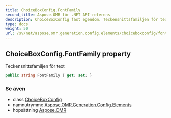```yaml
---
title: ChoiceBoxConfig.FontFamily
second_title: Aspose.OMR för .NET API-referens
description: ChoiceBoxConfig fast egendom. Teckensnittsfamiljen för text
type: docs
weight: 50
url: /sv/net/aspose.omr.generation.config.elements/choiceboxconfig/fontfamily/
---
```

## ChoiceBoxConfig.FontFamily property

Teckensnittsfamiljen för text

```csharp
public string FontFamily { get; set; }
```

### Se även

* class [ChoiceBoxConfig](../)
* namnutrymme [Aspose.OMR.Generation.Config.Elements](../../choiceboxconfig/)
* hopsättning [Aspose.OMR](../../../)


